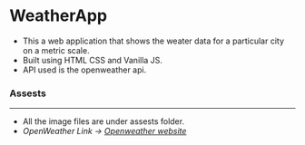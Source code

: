 # WeatherApp

- This a web application that shows the weater data for a particular city on a metric scale.
- Built using HTML CSS and Vanilla JS.
- API used is the openweather api.




### Assests
*****************************************************

- All the image files are under assests folder.
- <em>OpenWeather<em> Link -> [Openweather website](https://home.openweathermap.org)
